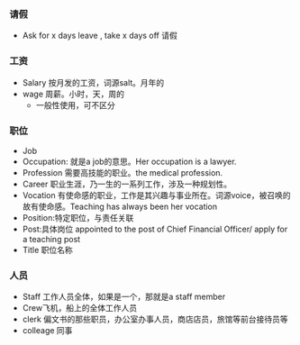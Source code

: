 ### 请假
- Ask for x days leave , take x days off 请假

### 工资
- Salary 按月发的工资，词源salt。月年的
- wage 周薪。小时，天，周的
  - 一般性使用，可不区分

### 职位
-  Job
- Occupation: 就是a job的意思。Her occupation is a lawyer.
- Profession 需要高技能的职业。the medical profession.
- Career 职业生涯，乃一生的一系列工作，涉及一种规划性。
- Vocation 有使命感的职业，工作是其兴趣与事业所在。词源voice，被召唤的故有使命感。Teaching has always been her vocation
- Position:特定职位，与责任关联
- Post:具体岗位 appointed to the post of Chief Financial Officer/ apply for a teaching post
- Title 职位名称

### 人员
- Staff 工作人员全体，如果是一个，那就是a staff member
- Crew飞机，船上的全体工作人员
- clerk 偏文书的那些职员，办公室办事人员，商店店员，旅馆等前台接待员等
- colleage 同事
